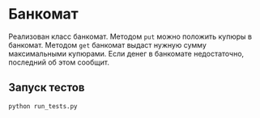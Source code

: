# Банкомат
Реализован класс банкомат. Методом `put` можно положить купюры в банкомат.
Методом `get` банкомат выдаст нужную сумму максимальными купюрами.
Если денег в банкомате недостаточно, последний об этом сообщит.
## Запуск тестов
```shell
python run_tests.py
```
